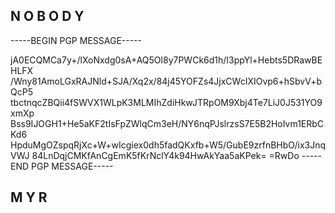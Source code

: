 

## N O B O D Y


-----BEGIN PGP MESSAGE-----
 
jA0ECQMCa7y+/lXoNxdg0sA+AQ5Ol8y7PWCk6d1h/I3ppYl+Hebts5DRawBEHLFX
/Wny81AmoLGxRAJNld+SJA/Xq2x/84j45YOFZs4JjxCWcIXIOvp6+hSbvV+bQcP5
tbctnqcZBQii4fSWVX1WLpK3MLMIhZdiHkwJTRpOM9Xbj4Te7LiJ0J531YO9xmXp
Bss9IJOGH1+He5aKF2tIsFpZWlqCm3eH/NY6nqPJslrzsS7E5B2HoIvm1ERbCKd6
HpduMgOZspqRjXc+W+wIcgiex0dh5fadQKxfb+W5/GubE9zrfnBHbO/ix3JnqVWJ
84LnDqjCMKfAnCgEmK5fKrNclY4k94HwAkYaa5aKPek=
=RwDo
-----END PGP MESSAGE-----


## M Y R
